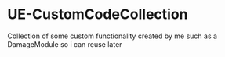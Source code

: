 # UE-CustomCodeCollection
Collection of some custom functionality created by me such as a DamageModule so i can reuse later
